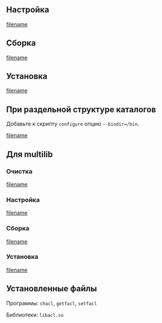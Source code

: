 <pkg :name="'acl'" instsize showsbu2></pkg>

## Настройка

[filename](../packages/acl/configure ':include')

## Сборка

[filename](../packages/acl/build ':include')

## Установка

[filename](../packages/acl/install ':include')

## При раздельной структуре каталогов

Добавьте к скрипту `configure` опцию `--bindir=/bin`.

[filename](../packages/acl/cldirs ':include')

## Для multilib

### Очистка

[filename](../packages/acl/multi_prepare ':include')

### Настройка

[filename](../packages/acl/multi_configure ':include')

### Сборка

[filename](../packages/acl/multi_build ':include')

### Установка

[filename](../packages/acl/multi_install ':include')

## Установленные файлы

Программы: `chacl`, `getfacl`, `setfacl`

Библиотеки: `libacl.so`

<script>
	new Vue({ el: '#main' })
</script>

